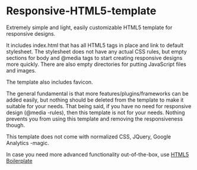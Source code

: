 Responsive-HTML5-template
=========================

Extremely simple and light, easily customizable HTML5 template for responsive designs.

It includes index.html that has all HTML5 tags in place and link to default stylesheet. The stylesheet does
not have any actual CSS rules, but empty sections for body and @media tags to start creating responsive designs
more quickly. There are also empty directories for putting JavaScript files and images.

The template also includes favicon.

The general fundamental is that more features/plugins/frameworks can be added easily, but nothing should be deleted
from the template to make it suitable for your needs. That being said, if you have no need for responsive design
(@media -rules), then this template is not for your needs. Nothing prevents you from using this template and
removing the responsiveness though.

This template does not come with normalized CSS, JQuery,  Google Analytics -magic.

In case you need more advanced functionality out-of-the-box, use <a href="http://html5boilerplate.com/">HTML5 Boilerplate</a>
